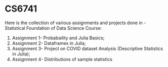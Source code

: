 # CS6741
Here is the collection of various assignments and projects done in - Statistical Foundation of Data Science Course:
1. Assignment 1- Probabaility and Julia Basics;
2. Assignment 2- Dataframes in Julia;
3. Assignment 3- Project on COVID dataset Analysis (Descriptive Statistics in Julia);
4. Assignment 4- Distributions of sample statistics
